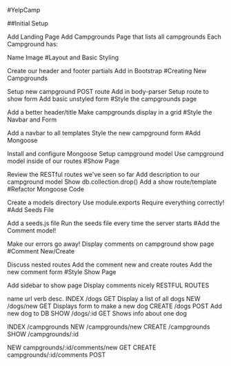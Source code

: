 #YelpCamp

##Initial Setup

Add Landing Page
Add Campgrounds Page that lists all campgrounds
Each Campground has:

Name
Image
#Layout and Basic Styling

Create our header and footer partials
Add in Bootstrap
#Creating New Campgrounds

Setup new campground POST route
Add in body-parser
Setup route to show form
Add basic unstyled form
#Style the campgrounds page

Add a better header/title
Make campgrounds display in a grid
#Style the Navbar and Form

Add a navbar to all templates
Style the new campground form
#Add Mongoose

Install and configure Mongoose
Setup campground model
Use campground model inside of our routes
#Show Page

Review the RESTful routes we've seen so far
Add description to our campground model
Show db.collection.drop()
Add a show route/template
#Refactor Mongoose Code

Create a models directory
Use module.exports
Require everything correctly!
#Add Seeds File

Add a seeds.js file
Run the seeds file every time the server starts
#Add the Comment model!

Make our errors go away!
Display comments on campground show page
#Comment New/Create

Discuss nested routes
Add the comment new and create routes
Add the new comment form
#Style Show Page

Add sidebar to show page
Display comments nicely
RESTFUL ROUTES

name url verb desc.
INDEX /dogs GET Display a list of all dogs NEW /dogs/new GET Displays form to make a new dog CREATE /dogs POST Add new dog to DB SHOW /dogs/:id GET Shows info about one dog

INDEX /campgrounds NEW /campgrounds/new CREATE /campgrounds SHOW /campgrounds/:id

NEW campgrounds/:id/comments/new GET CREATE campgrounds/:id/comments POST
